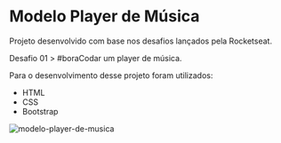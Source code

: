 # Modelo Player de Música

Projeto desenvolvido com base nos desafios lançados pela Rocketseat.

Desafio 01 > #boraCodar um player de música.

Para o desenvolvimento desse projeto foram utilizados:
- HTML
- CSS
- Bootstrap

![modelo-player-de-musica](https://user-images.githubusercontent.com/91161589/212496323-8ab4f145-3fa1-4e36-b00e-ed5638bf7f65.png)
